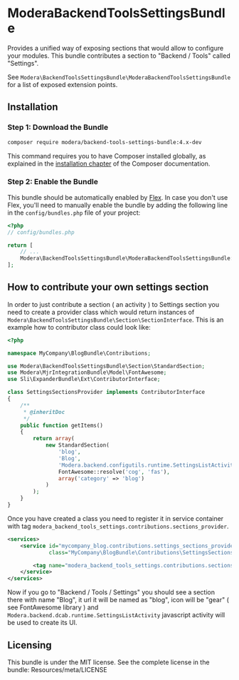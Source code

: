 # ModeraBackendToolsSettingsBundle

Provides a unified way of  exposing sections that would allow to configure your modules. This bundle contributes
a section to "Backend / Tools" called "Settings".

See `Modera\BackendToolsSettingsBundle\ModeraBackendToolsSettingsBundle` for a list of exposed extension points.

## Installation

### Step 1: Download the Bundle

``` bash
composer require modera/backend-tools-settings-bundle:4.x-dev
```

This command requires you to have Composer installed globally, as explained
in the [installation chapter](https://getcomposer.org/doc/00-intro.md) of the Composer documentation.

### Step 2: Enable the Bundle

This bundle should be automatically enabled by [Flex](https://symfony.com/doc/current/setup/flex.html).
In case you don't use Flex, you'll need to manually enable the bundle by
adding the following line in the `config/bundles.php` file of your project:

``` php
<?php
// config/bundles.php

return [
    // ...
    Modera\BackendToolsSettingsBundle\ModeraBackendToolsSettingsBundle::class => ['all' => true],
];
```

## How to contribute your own settings section

In order to just contribute a section ( an activity ) to Settings section you need to create a provider class
which would return instances of `Modera\BackendToolsSettingsBundle\Section\SectionInterface`. This is an example
how to contributor class could look like:

``` php
<?php

namespace MyCompany\BlogBundle\Contributions;

use Modera\BackendToolsSettingsBundle\Section\StandardSection;
use Modera\MjrIntegrationBundle\Model\FontAwesome;
use Sli\ExpanderBundle\Ext\ContributorInterface;

class SettingsSectionsProvider implements ContributorInterface
{
    /**
     * @inheritDoc
     */
    public function getItems()
    {
        return array(
            new StandardSection(
                'blog',
                'Blog',
                'Modera.backend.configutils.runtime.SettingsListActivity',
                FontAwesome::resolve('cog', 'fas'),
                array('category' => 'blog')
            )
        );
    }
}
```

Once you have created a class you need to register it in service container with tag `modera_backend_tools_settings.contributions.sections_provider`.

``` xml
<services>
    <service id="mycompany_blog.contributions.settings_sections_provider"
             class="MyCompany\BlogBundle\Contributions\SettingsSectionsProvider">

        <tag name="modera_backend_tools_settings.contributions.sections_provider" />
    </service>
</services>
```

Now if you go to "Backend / Tools / Settings" you should see a section there with name "Blog", it url it will be
named as "blog", icon will be "gear" ( see FontAwesome library ) and `Modera.backend.dcab.runtime.SettingsListActivity`
javascript activity will be used to create its UI.

## Licensing

This bundle is under the MIT license. See the complete license in the bundle:
Resources/meta/LICENSE
